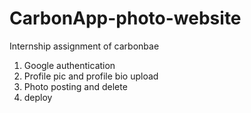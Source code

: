 # CarbonApp-photo-website
Internship assignment of carbonbae  
1. Google authentication  
2. Profile pic and profile bio upload  
3. Photo posting and delete
4. deploy
